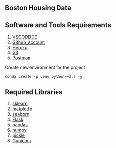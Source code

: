 ## Boston Housing Data
## Software and Tools Requirements 
1. [VSCODEIDE](https://code.visualstudio.com/download)
2. [Github_Account](www.github.com)
3. [Heroku](https://www.heroku.com/)
4. [Git](https://git-scm.com/download/win)
5. [Postman](https://www.postman.com/)

Create new environment for the project

``` 
conda create -p venv python==3.7 -y
```
## Required Libraries
1. [sklearn](https://scikit-learn.org/stable/)
2. [matplotlib](https://matplotlib.org/)
3. [seaborn](https://seaborn.pydata.org/)
4. [Flask](https://flask.palletsprojects.com/en/2.2.x/)
5. [pandas](https://pandas.pydata.org/)
6. [numpy](https://numpy.org/)
7. [pickle](https://docs.python.org/3/library/pickle.html)
8. [Gunicorn](https://gunicorn.org/)
